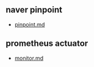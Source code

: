 
## naver pinpoint
  * [pinpoint.md](pinpoint.md)

## prometheus actuator
  * [monitor.md](monitor.md)